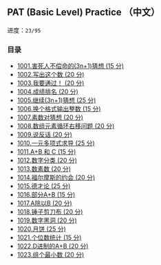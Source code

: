 ## PAT (Basic Level) Practice （中文）

进度：`23/95`

### 目录

- [1001.害死人不偿命的(3n+1)猜想 (15 分)](./1001.害死人不偿命的(3n+1)猜想%20(15%20分).c)
- [1002.写出这个数 (20 分)](./1002.写出这个数%20(20%20分).c)
- [1003.我要通过！ (20 分)](./1003.我要通过！%20(20%20分).c)
- [1004.成绩排名 (20 分)](./1004.成绩排名%20(20%20分).c)
- [1005.继续(3n+1)猜想 (25 分)](./1005.继续(3n+1)猜想%20(25%20分).c)
- [1006.换个格式输出整数 (15 分)](./1006.换个格式输出整数%20(15%20分).c)
- [1007.素数对猜想 (20 分)](./1007.素数对猜想%20(20%20分).c)
- [1008.数组元素循环右移问题 (20 分)](./1008.数组元素循环右移问题%20(20%20分).c)
- [1009.说反话 (20 分)](./1009.说反话%20(20%20分).c)
- [1010.一元多项式求导 (25 分)](./1010.一元多项式求导%20(25%20分).c)
- [1011.A+B 和 C (15 分)](./1011.A+B%20和%20C%20(15%20分).c)
- [1012.数字分类 (20 分)](./1012.数字分类%20(20%20分).c)
- [1013.数素数 (20 分)](./1013.数素数%20(20%20分).c)
- [1014.福尔摩斯的约会 (20 分)](./1014.福尔摩斯的约会%20(20%20分).c)
- [1015.德才论 (25 分)](./1015.德才论%20(25%20分).c)
- [1016.部分A+B (15 分)](./1016.部分A+B%20(15%20分).c)
- [1017.A除以B (20 分)](./1017.A除以B%20(20%20分).c)
- [1018.锤子剪刀布 (20 分)](./1018.锤子剪刀布%20(20%20分).c)
- [1019.数字黑洞 (20 分)](./1019.数字黑洞%20(20%20分).c)
- [1020.月饼 (25 分)](./1020.月饼%20(25%20分).c)
- [1021.个位数统计 (15 分)](./1021.个位数统计%20(15%20分).c)
- [1022.D进制的A+B (20 分)](./1022.D进制的A+B%20(20%20分).c)
- [1023.组个最小数 (20 分)](./1023.组个最小数%20(20%20分).c)
